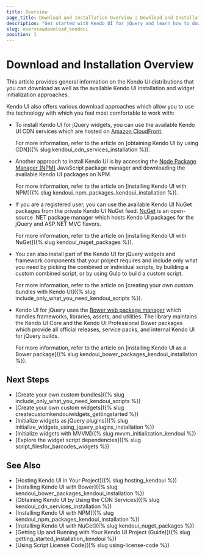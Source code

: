 ```yaml
---
title: Overview
page_title: Download and Installation Overview | Download and Installation | Kendo UI for jQuery
description: "Get started with Kendo UI for jQuery and learn how to download the library and initialize its widgets."
slug: overviewdownload_kendoui
position: 1
---
```


# Download and Installation Overview

This article provides general information on the Kendo UI distributions that you can download as well as the available Kendo UI installation and widget initialization approaches.  

Kendo UI also offers various download approaches which allow you to use the technology with which you feel most comfortable to work with:  

* To install Kendo UI for jQuery widgets, you can use the available Kendo UI CDN services which are hosted on [Amazon CloudFront](https://aws.amazon.com/cloudfront/).

  For more information, refer to the article on [obtaining Kendo UI by using CDN]({% slug kendoui_cdn_services_installation %}).

* Another approach to install Kendo UI is by accessing the [Node Package Manager (NPM)](http://npmjs.com/) JavaScript package manager and downloading the available Kendo UI packages on NPM.

  For more information, refer to the article on [installing Kendo UI with NPM]({% slug kendoui_npm_packages_kendoui_installation %}).

* If you are a registered user, you can use the available Kendo UI NuGet packages from the private Kendo UI NuGet feed. [NuGet](https://www.nuget.org) is an open-source .NET package manager which hosts Kendo UI packages for the jQuery and ASP.NET MVC flavors.  

  For more information, refer to the article on [installing Kendo UI with NuGet]({% slug kendoui_nuget_packages %}).

* You can also install part of the Kendo UI for jQuery widgets and framework components that your project requires and include only what you need by picking the combined or individual scripts, by building a custom combined script, or by using Gulp to build a custom script.

  For more information, refer to the article on [creating your own custom bundles with Kendo UI]({% slug include_only_what_you_need_kendoui_scripts %}).

* Kendo UI for jQuery uses the [Bower web package manager](https://bower.io/) which handles frameworks, libraries, assets, and utilities. The library maintains the Kendo UI Core and the Kendo UI Professional Bower packages which provide all official releases, service packs, and internal Kendo UI for jQuery builds.

  For more information, refer to the article on [installing Kendo UI as a Bower package]({% slug kendoui_bower_packages_kendoui_installation %}).

## Next Steps

* [Create your own custom bundles]({% slug include_only_what_you_need_kendoui_scripts %})
* [Create your own custom widgets]({% slug createcustomkendouiwidgets_gettingstarted %})
* [Initialize widgets as jQuery plugins]({% slug initialize_widgets_using_jquery_plugins_installation %})
* [Initialize widgets with MVVM]({% slug mvvm_initialization_kendoui %})
* [Explore the widget script dependencies]({% slug script_filesfor_barcodes_widgets %})

## See Also

* [Hosting Kendo UI in Your Project]({% slug hosting_kendoui %})
* [Installing Kendo UI with Bower]({% slug kendoui_bower_packages_kendoui_installation %})
* [Obtaining Kendo UI by Using the CDN Services]({% slug kendoui_cdn_services_installation %})
* [Installing Kendo UI with NPM]({% slug kendoui_npm_packages_kendoui_installation %})
* [Installing Kendo UI with NuGet]({% slug kendoui_nuget_packages %})
* [Getting Up and Running with Your Kendo UI Project (Guide)]({% slug getting_started_installation_kendoui %})
* [Using Script License Code]({% slug using-license-code %})
